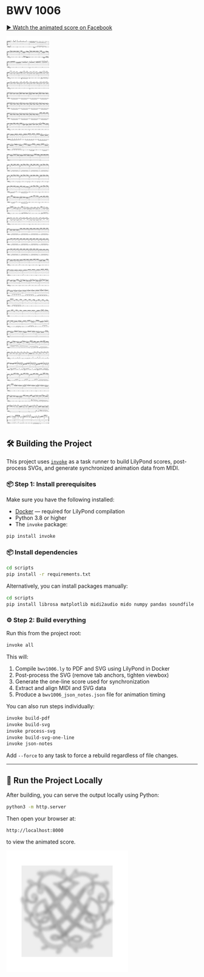 # BWV 1006

[▶️ Watch the animated score on Facebook](https://www.facebook.com/christophe.thiebaud/videos/1061199609199250)

![bwv1006](bwv1006.svg)


## 🛠️ Building the Project

This project uses [`invoke`](https://www.pyinvoke.org/) as a task runner to build LilyPond scores, post-process SVGs, and generate synchronized animation data from MIDI.

### 📦 Step 1: Install prerequisites

Make sure you have the following installed:

* [Docker](https://www.docker.com/) — required for LilyPond compilation
* Python 3.8 or higher
* The `invoke` package:

```bash
pip install invoke
```

### 📦 Install dependencies

```bash
cd scripts
pip install -r requirements.txt
```

Alternatively, you can install packages manually:

```bash
cd scripts
pip install librosa matplotlib midi2audio mido numpy pandas soundfile
```


### ⚙️ Step 2: Build everything

Run this from the project root:

```bash
invoke all
```

This will:

1. Compile `bwv1006.ly` to PDF and SVG using LilyPond in Docker
2. Post-process the SVG (remove tab anchors, tighten viewbox)
3. Generate the one-line score used for synchronization
4. Extract and align MIDI and SVG data
5. Produce a `bwv1006_json_notes.json` file for animation timing

You can also run steps individually:

```bash
invoke build-pdf
invoke build-svg
invoke process-svg
invoke build-svg-one-line
invoke json-notes
```

Add `--force` to any task to force a rebuild regardless of file changes.

---

## 🚀 Run the Project Locally

After building, you can serve the output locally using Python:

```bash
python3 -m http.server
```

Then open your browser at:

```
http://localhost:8000
```

to view the animated score.


![Bach's Seal](images/Bach_Seal_blurred_gray_bg_final.svg)
